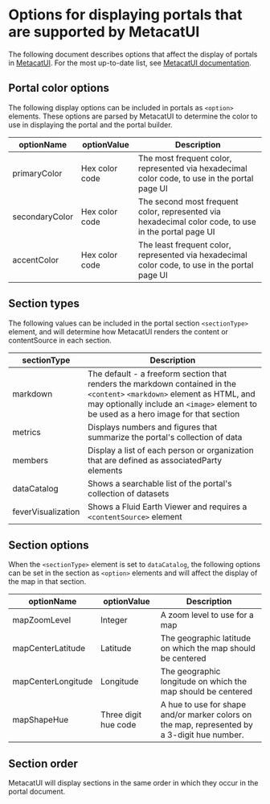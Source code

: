 # Options for displaying portals that are supported by MetacatUI

The following document describes options that affect the display of portals in [MetacatUI](https://github.com/NCEAS/MetacatUI). For the most up-to-date list, see [MetacatUI documentation](https://nceas.github.io/metacatui/).

## Portal color options

The following display options can be included in portals as `<option>` elements. These options are parsed by MetacatUI to determine the color to use in displaying the portal and the portal builder.

| optionName | optionValue | Description |
|------------|-------------|-------------|
| primaryColor | Hex color code | The most frequent color, represented via hexadecimal color code, to use in the portal page UI |
| secondaryColor | Hex color code | The second most frequent color, represented via hexadecimal color code, to use in the portal page UI |
| accentColor | Hex color code | The least frequent color, represented via hexadecimal color code, to use in the portal page UI |

## Section types

The following values can be included in the portal section `<sectionType>` element, and will determine how MetacatUI renders the content or contentSource in each section.

| sectionType | Description |
|------------|-------------|
| markdown | The default - a freeform section that renders the markdown contained in the `<content>` `<markdown>` element as HTML, and may optionally include an `<image>` element to be used as a hero image for that section |
| metrics | Displays numbers and figures that summarize the portal's collection of data |
| members | Display a list of each person or organization that are defined as associatedParty elements |
| dataCatalog | Shows a searchable list of the portal's collection of datasets |
| feverVisualization | Shows a Fluid Earth Viewer and requires a `<contentSource>` element |

## Section options

When the `<sectionType>` element is set to `dataCatalog`, the following options can be set in the section as `<option>` elements and will affect the display of the map in that section.

| optionName | optionValue | Description |
|------------|-------------|-------------|
| mapZoomLevel | Integer | A zoom level to use for a map |
| mapCenterLatitude | Latitude | The geographic latitude on which the map should be centered |
| mapCenterLongitude | Longitude | The geographic longitude on which the map should be centered |
| mapShapeHue | Three digit hue code | A hue to use for shape and/or marker colors on the map, represented by a 3-digit hue number. |

## Section order

MetacatUI will display sections in the same order in which they occur in the portal document.
